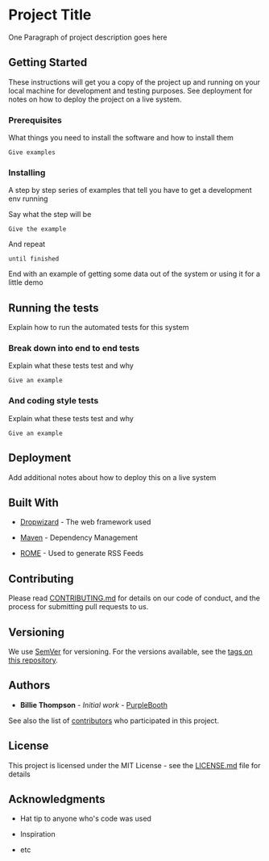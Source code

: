 # Project Title


One Paragraph of project description goes here



## Getting Started


These instructions will get you a copy of the project up and running on your local machine for development and testing purposes. See deployment for notes on how to deploy the project on a live system.



### Prerequisites


What things you need to install the software and how to install them


```
Give examples
```



### Installing


A step by step series of examples that tell you have to get a development env running


Say what the step will be


```
Give the example
```


And repeat


```
until finished
```


End with an example of getting some data out of the system or using it for a little demo



## Running the tests


Explain how to run the automated tests for this system



### Break down into end to end tests


Explain what these tests test and why


```
Give an example
```



### And coding style tests


Explain what these tests test and why


```
Give an example
```



## Deployment


Add additional notes about how to deploy this on a live system



## Built With


* [Dropwizard](http://www.dropwizard.io/1.0.2/docs/) - The web framework used

* [Maven](https://maven.apache.org/) - Dependency Management

* [ROME](https://rometools.github.io/rome/) - Used to generate RSS Feeds

## Contributing



Please read [CONTRIBUTING.md](https://gist.github.com/PurpleBooth/b24679402957c63ec426) for details on our code of conduct, and the process for submitting pull requests to us.



## Versioning


We use [SemVer](http://semver.org/) for versioning. For the versions available, see the [tags on this repository](https://github.com/your/project/tags). 



## Authors


* **Billie Thompson** - *Initial work* - [PurpleBooth](https://github.com/PurpleBooth)



See also the list of [contributors](https://github.com/your/project/contributors) who participated in this project.



## License


This project is licensed under the MIT License - see the [LICENSE.md](LICENSE.md) file for details


## Acknowledgments


* Hat tip to anyone who's code was used

* Inspiration

* etc

